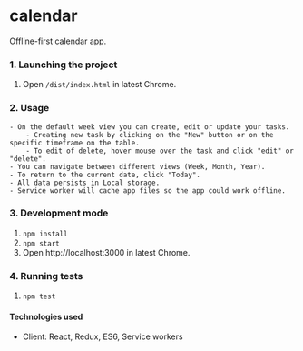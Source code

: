 # calendar
Offline-first calendar app.

### 1. Launching the project 

1. Open `/dist/index.html` in latest Chrome.

### 2. Usage
    - On the default week view you can create, edit or update your tasks.
        - Creating new task by clicking on the "New" button or on the specific timeframe on the table.
        - To edit of delete, hover mouse over the task and click "edit" or "delete".
    - You can navigate between different views (Week, Month, Year).
    - To return to the current date, click "Today".
    - All data persists in Local storage.
    - Service worker will cache app files so the app could work offline.

### 3. Development mode

1. `npm install`
2. `npm start`
3. Open http://localhost:3000 in latest Chrome.

### 4. Running tests

1. `npm test`


#### Technologies used
- Client: React, Redux, ES6, Service workers
